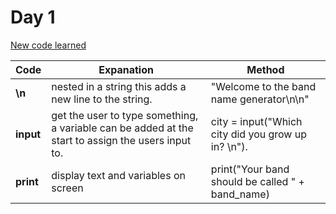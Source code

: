 # **Day 1**

<u>New code learned</u>

| Code      | Expanation                                                   | Method                                             |
| --------- | ------------------------------------------------------------ | -------------------------------------------------- |
| **\n**    | nested in a string this adds a new line to the string.       | "Welcome to the band name generator\n\n"           |
| **input** | get the user to type something, a variable can be added at the start to assign the users input to. | city = input("Which city did you grow up in? \n"). |
| **print** | display text and variables on screen                         | print("Your band should be called " + band_name)   |







